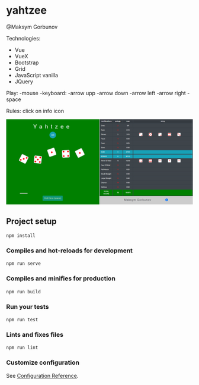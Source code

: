 # yahtzee

@Maksym Gorbunov

Technologies: 
  - Vue 
  - VueX
  - Bootstrap
  - Grid
  - JavaScript vanilla
  - JQuery


Play: 
  -mouse
  -keyboard:
    -arrow upp
    -arrow down
    -arrow left
    -arrow right
    -space

Rules: click on info icon

![](yahtzaa.PNG)

## Project setup
```
npm install
```

### Compiles and hot-reloads for development
```
npm run serve
```

### Compiles and minifies for production
```
npm run build
```

### Run your tests
```
npm run test
```

### Lints and fixes files
```
npm run lint
```

### Customize configuration
See [Configuration Reference](https://cli.vuejs.org/config/).
